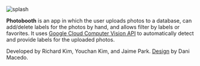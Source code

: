 ![splash](https://user-images.githubusercontent.com/18225387/28538345-d3d67646-7062-11e7-94bd-1d634555efef.png)

**Photobooth** is an app in which the user uploads photos to a database, can add/delete labels for the photos by hand, and allows filter by labels or favorites. It uses [Google Cloud Computer Vision API](https://cloud.google.com/vision/) to automatically detect and provide labels for the uploaded photos.

Developed by Richard Kim, Youchan Kim, and Jaime Park.
[Design](http://web.cs.ucdavis.edu/~amenta/s17/photobooth.pdf) by Dani Macedo.
